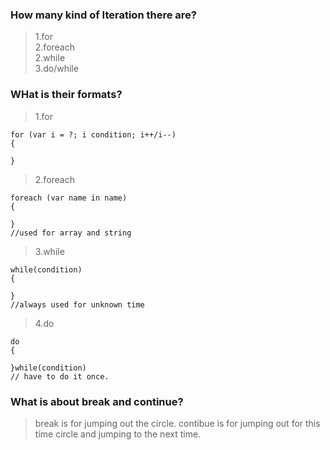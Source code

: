 ### How many kind of Iteration there are?
>1.for  
>2.foreach  
>2.while  
>3.do/while  

### WHat is their formats?
>1.for
```
for (var i = ?; i condition; i++/i--)
{

}
```

>2.foreach
```
foreach (var name in name)
{

}
//used for array and string
```

>3.while
```
while(condition)
{

}
//always used for unknown time
```

>4.do
```
do
{

}while(condition)
// have to do it once.
```

### What is about break and continue?
>break is for jumping out the circle.
>contibue is for jumping out for this time circle and jumping to the next time.
